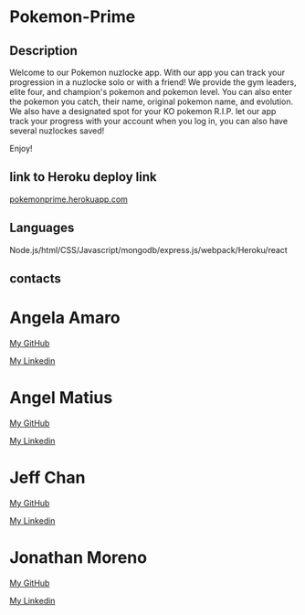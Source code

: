 # Pokemon-Prime

## Description

Welcome to our Pokemon nuzlocke app. With our app you can track your progression in a nuzlocke solo or with a friend! We provide the gym leaders, elite four, and champion's pokemon and pokemon level. You can also enter the pokemon you catch, their name, original pokemon name, and evolution. We also have a designated spot for your KO pokemon R.I.P. let our app track your progress with your account when you log in, you can also have several nuzlockes saved!

Enjoy!

## link to Heroku deploy link

[pokemonprime.herokuapp.com](https://pokemonprime.herokuapp.com/)

## Languages

Node.js/html/CSS/Javascript/mongodb/express.js/webpack/Heroku/react

## contacts

# Angela Amaro

[My GitHub](https://github.com/Angela-Amaro)

[My Linkedin](https://www.linkedin.com/in/angela-amaro-342792204/)

# Angel Matius

[My GitHub](https://github.com/robogf)

[My Linkedin](https://www.linkedin.com/)

# Jeff Chan

[My GitHub](https://github.com/chanjeff520)

[My Linkedin](https://www.linkedin.com/)

# Jonathan Moreno

[My GitHub](https://github.com/johnfrom209)

[My Linkedin](https://www.linkedin.com/)
